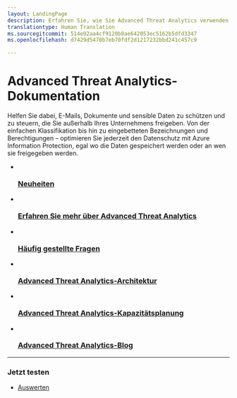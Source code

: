```yaml
---
layout: LandingPage
description: Erfahren Sie, wie Sie Advanced Threat Analytics verwenden.
translationtype: Human Translation
ms.sourcegitcommit: 514e92aa4cf9120b8ae642053ec5162b5dfd3347
ms.openlocfilehash: d7429d5470b7eb70fdf2d1217232bbd241c457c9

---
```

# <a name="advanced-threat-analytics-documentation"></a>Advanced Threat Analytics-Dokumentation

Helfen Sie dabei, E-Mails, Dokumente und sensible Daten zu schützen und zu steuern, die Sie außerhalb Ihres Unternehmens freigeben. Von der einfachen Klassifikation bis hin zu eingebetteten Bezeichnungen und Berechtigungen – optimieren Sie jederzeit den Datenschutz mit Azure Information Protection, egal wo die Daten gespeichert werden oder an wen sie freigegeben werden.

<ul class="panelContent cardsFTitle">
    <li>
        <a href="/advanced-threat-analytics/understand-explore/ata-release-notes">
        <div class="cardSize">
            <div class="cardPadding">
                <div class="card">
                    <div class="cardImageOuter">
                        <div class="cardImage">
                            <img src="/media/common/i_whats-new.svg" alt="" />
                        </div>
                    </div>
                    <div class="cardText">
                        <h3>Neuheiten</h3>
                    </div>
                </div>
            </div>
        </div>
        </a>
    </li>
    <li>
        <a href="/advanced-threat-analytics/understand-explore/what-is-ata">
        <div class="cardSize">
            <div class="cardPadding">
                <div class="card">
                    <div class="cardImageOuter">
                        <div class="cardImage">
                            <img src="/media/common/i_learn-about.svg" alt="" />
                        </div>
                    </div>
                    <div class="cardText">
                        <h3>Erfahren Sie mehr über Advanced Threat Analytics</h3>
                    </div>
                </div>
            </div>
        </div>
        </a>
    </li>
    <li>
        <a href="/advanced-threat-analytics/understand-explore/ata-technical-faq"> 
        <div class="cardSize">
            <div class="cardPadding">
                <div class="card">
                    <div class="cardImageOuter">
                        <div class="cardImage">
                            <img src="/media/common/i_support.svg" alt="" />
                        </div>
                    </div>
                    <div class="cardText">
                        <h3>Häufig gestellte Fragen</h3>
                    </div>
                </div>
            </div>
        </div>
        </a>
    </li>
    <li>
        <a href="/advanced-threat-analytics/plan-design/ata-architecture"> 
        <div class="cardSize">
            <div class="cardPadding">
                <div class="card">
                    <div class="cardImageOuter">
                        <div class="cardImage">
                            <img src="/media/common/i_architecture.svg" alt="" />
                        </div>
                    </div>
                    <div class="cardText">
                        <h3>Advanced Threat Analytics-Architektur</h3>
                    </div>
                </div>
            </div>
        </div>
        </a>
    </li>
    <li>
        <a href="/advanced-threat-analytics/plan-design/ata-capacity-planning"> 
        <div class="cardSize">
            <div class="cardPadding">
                <div class="card">
                    <div class="cardImageOuter">
                        <div class="cardImage">
                            <img src="/media/common/i_tasks.svg" alt="" />
                        </div>
                    </div>
                    <div class="cardText">
                        <h3>Advanced Threat Analytics-Kapazitätsplanung</h3>
                    </div>
                </div>
            </div>
        </div>
        </a>
    </li>
    <li>
        <a href="/enterprisemobility/?product=microsoft-advanced-threat-analytics"> 
        <div class="cardSize">
            <div class="cardPadding">
                <div class="card">
                    <div class="cardImageOuter">
                        <div class="cardImage">
                            <img src="/media/common/i_blog.svg" alt="" />
                        </div>
                    </div>
                    <div class="cardText">
                        <h3>Advanced Threat Analytics-Blog</h3>
                    </div>
                </div>
            </div>
        </div>
        </a>
    </li>
</ul>

---

<h3>Jetzt testen</h3>
<ul class="panelContent cardsW">
    <li>
        <div class="cardSize">
            <div class="cardPadding">
                <div class="card">
                    <div class="cardText">
                        <p><a href="/evalcenter/evaluate-microsoft-advanced-threat-analytics">Auswerten</a></p>
                    </div>
                </div>
            </div>
        </div>
    </li>  
</ul>



<!--HONumber=Feb17_HO1-->


